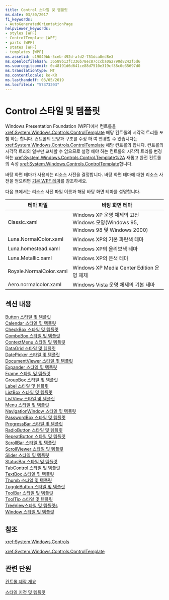 ```yaml
---
title: Control 스타일 및 템플릿
ms.date: 03/30/2017
f1_keywords:
- AutoGeneratedOrientationPage
helpviewer_keywords:
- styles [WPF]
- ControlTemplate [WPF]
- parts [WPF]
- states [WPF]
- templates [WPF]
ms.assetid: c19049bb-5ceb-492d-afd2-751dca0ed8e3
ms.openlocfilehash: 36589b13fc336b78ec87cccba0a2790d8242f5d6
ms.sourcegitcommit: 0c48191d6d641ce88d7510e319cf38c0e35697d0
ms.translationtype: MT
ms.contentlocale: ko-KR
ms.lasthandoff: 03/05/2019
ms.locfileid: "57373203"
---
```

# <a name="control-styles-and-templates"></a>Control 스타일 및 템플릿
Windows Presentation Foundation (WPF)에서 컨트롤을 <xref:System.Windows.Controls.ControlTemplate> 해당 컨트롤의 시각적 트리를 포함 하는 합니다. 컨트롤의 모양과 구조를 수정 하 여 변경할 수 있습니다는 <xref:System.Windows.Controls.ControlTemplate> 해당 컨트롤의 합니다. 컨트롤의 시각적 트리의 일부만 교체할 수 없으므로 설정 해야 하는 컨트롤의 시각적 트리를 변경 하는 <xref:System.Windows.Controls.Control.Template%2A> 새롭고 완전 컨트롤의 속성 <xref:System.Windows.Controls.ControlTemplate>합니다.  
  
 바탕 화면 테마가 사용되는 리소스 사전을 결정합니다. 바탕 화면 테마에 대한 리소스 사전을 얻으려면 [기본 WPF 테마](https://go.microsoft.com/fwlink/?LinkID=158252)를 참조하세요.  
  
 다음 표에서는 리소스 사전 파일 이름과 해당 바탕 화면 테마를 설명합니다.  
  
|테마 파일|바탕 화면 테마|  
|----------------|-------------------|  
|Classic.xaml|Windows XP 운영 체제의 고전 Windows 모양(Windows 95, Windows 98 및 Windows 2000)|  
|Luna.NormalColor.xaml|Windows XP의 기본 파란색 테마|  
|Luna.homestead.xaml|Windows XP의 올리브색 테마|  
|Luna.Metallic.xaml|Windows XP의 은색 테마|  
|Royale.NormalColor.xaml|Windows XP Media Center Edition 운영 체제|  
|Aero.normalcolor.xaml|Windows Vista 운영 체제의 기본 테마|  
  
## <a name="in-this-section"></a>섹션 내용  
 [Button 스타일 및 템플릿](button-styles-and-templates.md)  
 [Calendar 스타일 및 템플릿](calendar-styles-and-templates.md)  
 [CheckBox 스타일 및 템플릿](checkbox-styles-and-templates.md)  
 [ComboBox 스타일 및 템플릿](combobox-styles-and-templates.md)  
 [ContextMenu 스타일 및 템플릿](contextmenu-styles-and-templates.md)  
 [DataGrid 스타일 및 템플릿](datagrid-styles-and-templates.md)  
 [DatePicker 스타일 및 템플릿](datepicker-styles-and-templates.md)  
 [DocumentViewer 스타일 및 템플릿](documentviewer-styles-and-templates.md)  
 [Expander 스타일 및 템플릿](expander-styles-and-templates.md)  
 [Frame 스타일 및 템플릿](frame-styles-and-templates.md)  
 [GroupBox 스타일 및 템플릿](groupbox-styles-and-templates.md)  
 [Label 스타일 및 템플릿](label-styles-and-templates.md)  
 [ListBox 스타일 및 템플릿](listbox-styles-and-templates.md)  
 [ListView 스타일 및 템플릿](listview-styles-and-templates.md)  
 [Menu 스타일 및 템플릿](menu-styles-and-templates.md)  
 [NavigationWindow 스타일 및 템플릿](navigationwindow-styles-and-templates.md)  
 [PasswordBox 스타일 및 템플릿](passwordbox-syles-and-templates.md)  
 [ProgressBar 스타일 및 템플릿](progressbar-styles-and-templates.md)  
 [RadioButton 스타일 및 템플릿](radiobutton-styles-and-templates.md)  
 [RepeatButton 스타일 및 템플릿](repeatbutton-syles-and-templates.md)  
 [ScrollBar 스타일 및 템플릿](scrollbar-styles-and-templates.md)  
 [ScrollViewer 스타일 및 템플릿](scrollviewer-styles-and-templates.md)  
 [Slider 스타일 및 템플릿](slider-styles-and-templates.md)  
 [StatusBar 스타일 및 템플릿](statusbar-styles-and-templates.md)  
 [TabControl 스타일 및 템플릿](tabcontrol-styles-and-templates.md)  
 [TextBox 스타일 및 템플릿](textbox-styles-and-templates.md)  
 [Thumb 스타일 및 템플릿](thumb-syles-and-templates.md)  
 [ToggleButton 스타일 및 템플릿](togglebutton-syles-and-templates.md)  
 [ToolBar 스타일 및 템플릿](toolbar-styles-and-templates.md)  
 [ToolTip 스타일 및 템플릿](tooltip-styles-and-templates.md)  
 [TreeView스타일 및 템플릿s](treeview-styles-and-templates.md)  
 [Window 스타일 및 템플릿](window-styles-and-templates.md)  
  
## <a name="reference"></a>참조  
 <xref:System.Windows.Controls>  
  
 <xref:System.Windows.Controls.ControlTemplate>  
  
## <a name="related-sections"></a>관련 단원  
 [컨트롤 제작 개요](control-authoring-overview.md)  
  
 [스타일 지정 및 템플릿](styling-and-templating.md)
